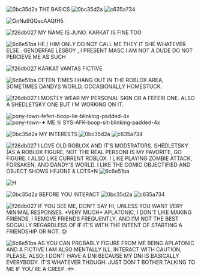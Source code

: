 ![0bc35d2a](https://github.com/user-attachments/assets/b60877ed-8b82-4bd6-91e4-4818eb053628) THE BASICS ![0bc35d2a](https://github.com/user-attachments/assets/b60877ed-8b82-4bd6-91e4-4818eb053628) ![c635a734](https://github.com/user-attachments/assets/94f1866c-a5a7-4b11-af06-35a2360bdcea)

![GnNu9QQacAAQfH5](https://github.com/user-attachments/assets/d77cba73-261c-4644-bff9-19c9060e000b)

![f26db027](https://github.com/user-attachments/assets/6dddb2ae-ced1-4b71-a1c2-dc83463d63c9) MY NAME IS JUNO. KARKAT IS FINE TOO

![6c6e51ba](https://github.com/user-attachments/assets/0dcbf0f3-2d7e-479c-828c-52cc9d47e6ff) HE / HIM ONLY DO NOT CALL ME THEY IT SHE WHATEVER ELSE . GENDERFAE LESBOY , I PRESENT MASC I AM NOT A DUDE DO NOT PERCIEVE ME AS SUCH 

![f26db027](https://github.com/user-attachments/assets/6dddb2ae-ced1-4b71-a1c2-dc83463d63c9) KARKAT VANTAS FICTIVE

![6c6e51ba](https://github.com/user-attachments/assets/0dcbf0f3-2d7e-479c-828c-52cc9d47e6ff) OFTEN TIMES I HANG OUT IN THE ROBLOX AREA, SOMETIMES DANDYS WORLD, OCCASIONALLY HOMESTUCK. 

![f26db027](https://github.com/user-attachments/assets/6dddb2ae-ced1-4b71-a1c2-dc83463d63c9) I MOSTLY WEAR MY PERSONAL SKIN OR A FEFERI ONE. ALSO A SHEDLETSKY ONE BUT I'M WORKING ON IT.

![pony-town-feferi-boop-lie-blinking-padded-4x](https://github.com/user-attachments/assets/edace1b7-0f74-44e9-903e-5820473f7a1f) ![pony-town-✦ ME ♋ SYS-AFK-boop-sit-blinking-padded-4x](https://github.com/user-attachments/assets/7a7de400-2a78-43d0-bec7-67814fa8c3ed)

![0bc35d2a](https://github.com/user-attachments/assets/b60877ed-8b82-4bd6-91e4-4818eb053628) MY INTERESTS ![0bc35d2a](https://github.com/user-attachments/assets/b60877ed-8b82-4bd6-91e4-4818eb053628) ![c635a734](https://github.com/user-attachments/assets/94f1866c-a5a7-4b11-af06-35a2360bdcea)

![f26db027](https://github.com/user-attachments/assets/6dddb2ae-ced1-4b71-a1c2-dc83463d63c9) I LOVE OLD ROBLOX AND IT'S MODERATORS. SHEDLETSKY (AS A ROBLOX FIGURE, NOT THE REAL PERSON) IS MY FAVORITE, GO FIGURE. I ALSO LIKE CURRENT ROBLOX. I LIKE PLAYING ZOMBIE ATTACK, FORSAKEN, AND DANDY'S WORLD. I LIKE THE COMIC OBJECTIFIED AND OBJECT SHOWS HFJONE & LOTS*N ![6c6e51ba](https://github.com/user-attachments/assets/0dcbf0f3-2d7e-479c-828c-52cc9d47e6ff) 

![H](https://i.postimg.cc/1tD4CSXB/IMG-1699.jpg)

![0bc35d2a](https://github.com/user-attachments/assets/b60877ed-8b82-4bd6-91e4-4818eb053628) BEFORE YOU INTERACT ![0bc35d2a](https://github.com/user-attachments/assets/b60877ed-8b82-4bd6-91e4-4818eb053628) ![c635a734](https://github.com/user-attachments/assets/94f1866c-a5a7-4b11-af06-35a2360bdcea)

![f26db027](https://github.com/user-attachments/assets/6dddb2ae-ced1-4b71-a1c2-dc83463d63c9)  IF YOU SEE ME, DON'T SAY HI, UNLESS YOU WANT VERY MINIMAL RESPONSES. \*VERY MUCH* APLATONIC, I DON'T LIKE MAKING FRIENDS, I REMOVE FRIENDS FREQUENTLY, AND I'M NOT THE BEST SOCIALLY REGARDLESS OF IF IT'S WITH THE INTENT OF STARTING A FRIENDSHIP OR NOT. 😓

![6c6e51ba](https://github.com/user-attachments/assets/0dcbf0f3-2d7e-479c-828c-52cc9d47e6ff) AS YOU CAN PROBABLY FIGURE FROM ME BEING APLATONIC AND A FICTIVE I AM ALSO MENTALLY ILL. INTERACT WITH CAUTION, PLEASE. ALSO; I DON'T HAVE A DNI BECAUSE MY DNI IS BASICALLY EVERYBODY. IT'S WHATEVER THOUGH. JUST DON'T BOTHER TALKING TO ME IF YOU'RE A CREEP. 🐟
